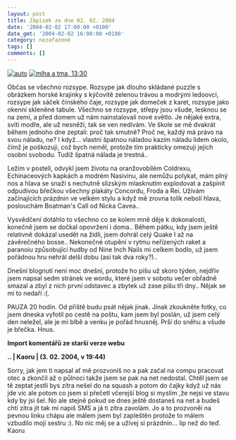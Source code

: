 ```yaml
---
layout: post
title: Zápisek ze dne 02. 02. 2004
date: '2004-02-02 17:00:00 +0100'
date_gmt: '2004-02-02 16:00:00 +0100'
category: nezařazené
tags: []
comments: []
---
```

<div >  <a href="/%base_url%/assets/old-images/svetla.jpg"><img alt="auto" src="%base_url%/assets/old-images/svetla.jpg"></a>  <a href="/%base_url%/assets/old-images/cerno.jpg"><img alt="mlha a tma, 13:30" src="%base_url%/assets/old-images/cerno.jpg"></a>  </div>
<p>Občas se všechno rozsype. Rozsype jak dlouho skládané puzzle s obrázkem horské  krajinky s kýčovitě zelenou trávou a modrými ledoovci, rozsype jak sáček  čínského čaje, rozsype jak domeček z karet, rozsype jako okenní  skleněné tabule. Všechno se rozsype, střepy jsou všude, lesknou se na zemi, a  před domem už nám nainstalovali nové světlo. Je nějaké extra, svítí modře,  ale už nesněží, tak se ven nedívám. Ve škole se mě dvakrát během jednoho dne  zeptali: proč tak smutně? Proč ne, každý má právo na svou náladu, ne? I když…  vlastní špatnou náladou kazím náladu lidem okolo, čímž je poškozuji, což  bych neměl, protože tím prakticky omezuji jejich osobní svobodu. Tudíž špatná  nálada je trestná..</p>
<p>Ležím v posteli, odvykl jsem životu na oranžovobílém Coldrexu, Echinaceových kapkách a  modrém Nasivinu, ale nemůžu polykat, mám plný nos a hlava se snaží s nechutně slizským  mlasknutím explodovat a zašpinit odpudivou břečkou všechny plakáty Concordu, Froda  a Rei. Užívám začínajících prázdnin ve velkém stylu a když mě zrovna tolik nebolí  hlava, poslouchám Boatman's Call od Nicka Cavea..</p>
<p>Vysvědčení dotáhlo to všechno co se kolem mně děje k dokonalosti, konečně jsem  se dočkal opovržení i doma.. Během pátku, kdy jsem ještě relativně dokázal usedět  na židli, jsem dohrál celý Quake I až na závěrečného bosse.. Nekonečné otupění  v rytmu neřízených raket a paranoiu způsobující hudby od Nine Inch Nails mi  celkem bodlo, už jsem pořádnou hru nehrál delší dobu (asi tak dva roky?)..</p>
<p>Dnešní blognutí není moc dnešní, protože ho píšu už skoro týden, nejdřív jsem  napsal sedm stránek ve wordu, které jsem v sobotu večer obřadně smazal a zbyl  z nich první odstavec a zbytek už zase píšu tři dny.. Nějak se mi to nedaří :(.</p>
<p>PAUZA 20 hodin. Od příště budu psát nějak jinak. Jinak zkoukněte fotky, co jsem  dneska vyfotil po cestě na poštu, kam jsem byl poslán, už jsem celý den neležel,  ale je mi blbě a venku je pořád hnusněj. Prší do sněhu a všude je břečka. Hnus.</p>
<div class="import-komentaru">
<p><strong>Import komentářů ze starší verze webu</strong></p>
<div class="comment">
<p style="font-weight:bold"><span class="compredmet">..</span> | <span class="comname">Kaoru</span> | (3.&nbsp;02.&nbsp;2004,&nbsp;v&nbsp;19:44)</p>
<p>Sorry, jak jem ti napsal ať mě prozvoníš no a pak začal na compu pracovat otec a zkončil až o půlnoci takže jsem se pak na net nedostal. Chtěl jsem se tě zeptat jestli bys zítra nešel do na squash a potom do čajky když už nás jde víc ale potom co jsem si přečetl včerejší blog si myslím ,že nejsi ve stavu kdy by jsi šel. No ale stejně pokud se dnes ještě dostaneš na net a budeš chtí zítra jít tak mi napiš SMS a já ti zítra zavolám. Jo a to prozvoněí na pevnou linku chápu ale málem jsem byl zapleštěn protože to málem vzbudilo mojí sestru :). No nic měj se a užívej si prázdnin... lip než do teď. Kaoru </p>
</div>
</div>
